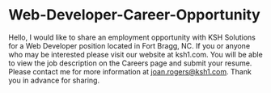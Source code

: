 # Web-Developer-Career-Opportunity
Hello, I would like to share an employment opportunity with KSH Solutions for a Web Developer position located in Fort Bragg, NC.  If you or anyone who may be interested please visit our website at ksh1.com.  You will be able to view the job description on the Careers page and submit your resume.  Please contact me for more information at joan.rogers@ksh1.com.  Thank you in advance for sharing. 
